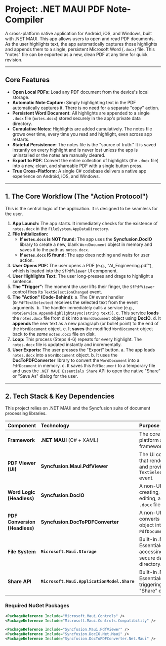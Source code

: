 # Project: .NET MAUI PDF Note-Compiler

A cross-platform native application for Android, iOS, and Windows, built with .NET MAUI. This app allows users to open and read PDF documents. As the user highlights text, the app automatically captures those highlights and appends them to a single, persistent Microsoft Word (`.docx`) file. This "notes" file can be exported as a new, clean PDF at any time for quick revision.

---

## Core Features

* **Open Local PDFs:** Load any PDF document from the device's local storage.
* **Automatic Note Capture:** Simply highlighting text in the PDF automatically captures it. There is no need for a separate "copy" action.
* **Persistent Word Document:** All highlights are appended to a single `.docx` file (`notes.docx`) stored securely in the app's private data directory.
* **Cumulative Notes:** Highlights are added cumulatively. The notes file grows over time, every time you read and highlight, even across app restarts.
* **Stateful Persistence:** The notes file is the "source of truth." It is saved instantly on every highlight and is never lost unless the app is uninstalled or the notes are manually cleared.
* **Export to PDF:** Convert the entire collection of highlights (the `.docx` file) into a new, clean, and shareable PDF with a single button press.
* **True Cross-Platform:** A single C# codebase delivers a native app experience on Android, iOS, and Windows.

---

## 1. The Core Workflow (The "Action Protocol")

This is the central logic of the application. It is designed to be seamless for the user.



1.  **App Launch:** The app starts. It immediately checks for the existence of `notes.docx` in the `FileSystem.AppDataDirectory`.
2.  **File Initialization:**
    * **If `notes.docx` is NOT found:** The app uses the **Syncfusion.DocIO** library to create a new, blank `WordDocument` object in memory and saves it to the path as `notes.docx`.
    * **If `notes.docx` IS found:** The app does nothing and waits for user action.
3.  **User Opens PDF:** The user opens a PDF (e.g., "AI_Engineering.pdf"), which is loaded into the `SfPdfViewer` UI component.
4.  **User Highlights Text:** The user long-presses and drags to highlight a sentence.
5.  **The "Trigger":** The moment the user lifts their finger, the `SfPdfViewer` control fires its `TextSelectionChanged` event.
6.  **The "Action" (Code-Behind):**
    a. The C# event handler (`OnPdfTextSelected`) receives the selected text from the event arguments.
    b. The handler immediately calls a service (e.g., `NoteService.AppendHighlightAsync(string text)`).
    c. This service **loads** the `notes.docx` file from disk into a `WordDocument` object using **DocIO**.
    d. It **appends** the new text as a new paragraph (or bullet point) to the end of the `WordDocument` object.
    e. It **saves** the modified `WordDocument` object back to the *same* `notes.docx` file on disk.
7.  **Loop:** This process (Steps 4-6) repeats for every highlight. The `notes.docx` file is updated instantly and incrementally.
8.  **User Exports:** The user presses the "Export" button.
    a. The app loads `notes.docx` into a `WordDocument` object.
    b. It uses the **DocToPDFConverter** library to convert the `WordDocument` into a `PdfDocument` in memory.
    c. It saves this `PdfDocument` to a temporary file and uses the `.NET MAUI Essentials Share` API to open the native "Share" or "Save As" dialog for the user.

---

## 2. Tech Stack & Key Dependencies

This project relies on .NET MAUI and the Syncfusion suite of document processing libraries.

| Component | Technology | Purpose |
| :--- | :--- | :--- |
| **Framework** | **.NET MAUI** (C# + XAML) | The core cross-platform application framework. |
| **PDF Viewer (UI)** | **Syncfusion.Maui.PdfViewer** | The UI component that renders the PDF and provides the `TextSelectionChanged` event. |
| **Word Logic (Headless)**| **Syncfusion.DocIO** | A non-UI library for creating, loading, editing, and saving `.docx` files in code. |
| **PDF Conversion (Headless)**| **Syncfusion.DocToPDFConverter**| A non-UI library that converts a `DocIO` object into a `PdfDocument` object. |
| **File System** | **`Microsoft.Maui.Storage`** | Built-in .NET MAUI Essentials API for accessing the app's secure data directory. |
| **Share API** | **`Microsoft.Maui.ApplicationModel.Share`**| Built-in .NET MAUI Essentials API for triggering the native "Share" dialog. |

### Required NuGet Packages

```xml
<PackageReference Include="Microsoft.Maui.Controls" />
<PackageReference Include="Microsoft.Maui.Controls.Compatibility" />

<PackageReference Include="Syncfusion.Maui.PdfViewer" />
<PackageReference Include="Syncfusion.DocIO.Net.Maui" />
<PackageReference Include="Syncfusion.DocToPDFConverter.Net.Maui" />
